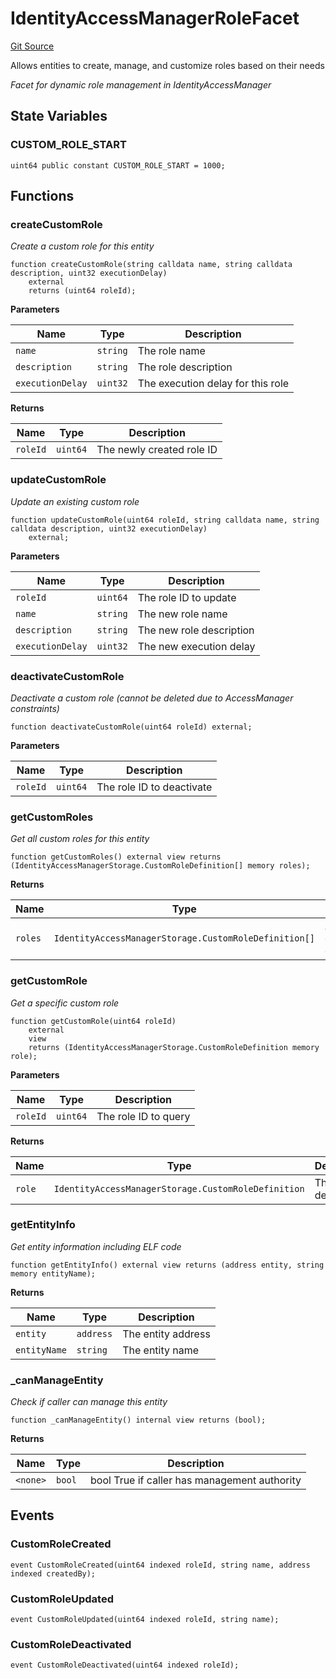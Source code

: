 # IdentityAccessManagerRoleFacet
[Git Source](https://github.com/capsign/protocol/blob/dfa6820124c5610a6bfa06329447dbae7c24bc0a/src/Authorization/iam/facets/IdentityAccessManagerRoleFacet.sol)

Allows entities to create, manage, and customize roles based on their needs

*Facet for dynamic role management in IdentityAccessManager*


## State Variables
### CUSTOM_ROLE_START

```solidity
uint64 public constant CUSTOM_ROLE_START = 1000;
```


## Functions
### createCustomRole

*Create a custom role for this entity*


```solidity
function createCustomRole(string calldata name, string calldata description, uint32 executionDelay)
    external
    returns (uint64 roleId);
```
**Parameters**

|Name|Type|Description|
|----|----|-----------|
|`name`|`string`|The role name|
|`description`|`string`|The role description|
|`executionDelay`|`uint32`|The execution delay for this role|

**Returns**

|Name|Type|Description|
|----|----|-----------|
|`roleId`|`uint64`|The newly created role ID|


### updateCustomRole

*Update an existing custom role*


```solidity
function updateCustomRole(uint64 roleId, string calldata name, string calldata description, uint32 executionDelay)
    external;
```
**Parameters**

|Name|Type|Description|
|----|----|-----------|
|`roleId`|`uint64`|The role ID to update|
|`name`|`string`|The new role name|
|`description`|`string`|The new role description|
|`executionDelay`|`uint32`|The new execution delay|


### deactivateCustomRole

*Deactivate a custom role (cannot be deleted due to AccessManager constraints)*


```solidity
function deactivateCustomRole(uint64 roleId) external;
```
**Parameters**

|Name|Type|Description|
|----|----|-----------|
|`roleId`|`uint64`|The role ID to deactivate|


### getCustomRoles

*Get all custom roles for this entity*


```solidity
function getCustomRoles() external view returns (IdentityAccessManagerStorage.CustomRoleDefinition[] memory roles);
```
**Returns**

|Name|Type|Description|
|----|----|-----------|
|`roles`|`IdentityAccessManagerStorage.CustomRoleDefinition[]`|Array of custom role definitions|


### getCustomRole

*Get a specific custom role*


```solidity
function getCustomRole(uint64 roleId)
    external
    view
    returns (IdentityAccessManagerStorage.CustomRoleDefinition memory role);
```
**Parameters**

|Name|Type|Description|
|----|----|-----------|
|`roleId`|`uint64`|The role ID to query|

**Returns**

|Name|Type|Description|
|----|----|-----------|
|`role`|`IdentityAccessManagerStorage.CustomRoleDefinition`|The role definition|


### getEntityInfo

*Get entity information including ELF code*


```solidity
function getEntityInfo() external view returns (address entity, string memory entityName);
```
**Returns**

|Name|Type|Description|
|----|----|-----------|
|`entity`|`address`|The entity address|
|`entityName`|`string`|The entity name|


### _canManageEntity

*Check if caller can manage this entity*


```solidity
function _canManageEntity() internal view returns (bool);
```
**Returns**

|Name|Type|Description|
|----|----|-----------|
|`<none>`|`bool`|bool True if caller has management authority|


## Events
### CustomRoleCreated

```solidity
event CustomRoleCreated(uint64 indexed roleId, string name, address indexed createdBy);
```

### CustomRoleUpdated

```solidity
event CustomRoleUpdated(uint64 indexed roleId, string name);
```

### CustomRoleDeactivated

```solidity
event CustomRoleDeactivated(uint64 indexed roleId);
```

